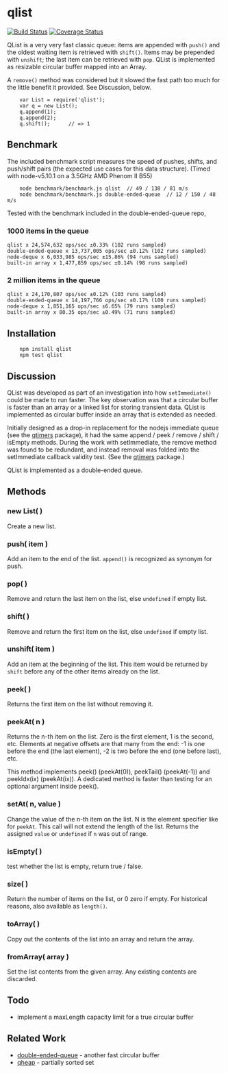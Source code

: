 qlist
=====

[![Build Status](https://api.travis-ci.org/andrasq/node-qlist.svg?branch=master)](https://travis-ci.org/andrasq/node-qlist)
[![Coverage Status](https://coveralls.io/repos/github/andrasq/node-qlist/badge.svg?branch=master)](https://coveralls.io/github/andrasq/node-qlist?branch=master)

QList is a very very fast classic queue:  items are appended with `push()`
and the oldest waiting item is retrieved with `shift()`.  Items may be
prepended with `unshift`; the last item can be retrieved with `pop`.
QList is implemented as resizable circular buffer mapped into an Array.

A `remove()` method was considered but it slowed the fast path too much for
the little benefit it provided.  See Discussion, below.

        var List = require('qlist');
        var q = new List();
        q.append(1);
        q.append(2);
        q.shift();      // => 1


Benchmark
---------

The included benchmark script measures the speed of pushes, shifts, and
push/shift pairs (the expected use cases for this data structure).
(Timed with node-v5.10.1 on a 3.5GHz AMD Phenom II B55)

        node benchmark/benchmark.js qlist  // 49 / 138 / 81 m/s
        node benchmark/benchmark.js double-ended-queue  // 12 / 150 / 48 m/s

Tested with the benchmark included in the double-ended-queue repo,

### 1000 items in the queue

    qlist x 24,574,632 ops/sec ±0.33% (102 runs sampled)
    double-ended-queue x 13,737,005 ops/sec ±0.12% (102 runs sampled)
    node-deque x 6,033,985 ops/sec ±15.86% (94 runs sampled)
    built-in array x 1,477,859 ops/sec ±0.14% (98 runs sampled)

### 2 million items in the queue

    qlist x 24,170,807 ops/sec ±0.12% (103 runs sampled)
    double-ended-queue x 14,197,766 ops/sec ±0.17% (100 runs sampled)
    node-deque x 1,851,165 ops/sec ±6.65% (79 runs sampled)
    built-in array x 80.35 ops/sec ±0.49% (71 runs sampled)


Installation
------------

        npm install qlist
        npm test qlist


Discussion
----------

QList was developed as part of an investigation into how `setImmediate()`
could be made to run faster.  The key observation was that a circular buffer
is faster than an array or a linked list for storing transient data.  QList is
implemented as circular buffer inside an array that is extended as needed.

Initially designed as a drop-in replacement for the nodejs immediate queue
(see the [qtimers](https://npmjs.org/package/qtimers) package), it
had the same append / peek / remove / shift / isEmpty methods.  During the 
work with setImmediate, the remove method was found to be redundant, and
instead removal was folded into the setImmediate callback validity test.
(See the [qtimers](https://npmjs.org/package/qtimers) package.)

QList is implemented as a double-ended queue.


Methods
-------

### new List( )

Create a new list.

### push( item )

Add an item to the end of the list.  `append()` is recognized as synonym for push.

### pop( )

Remove and return the last item on the list, else `undefined` if empty list.

### shift( )

Remove and return the first item on the list, else `undefined` if empty list.

### unshift( item )

Add an item at the beginning of the list.  This item would be returned by
`shift` before any of the other items already on the list.

### peek( )

Returns the first item on the list without removing it.

### peekAt( n )

Returns the n-th item on the list.  Zero is the first element, 1 is the second,
etc.  Elements at negative offsets are that many from the end:  -1 is one before
the end (the last element), -2 is two before the end (one before last), etc.

This method implements peek() (peekAt(0)), peekTail() (peekAt(-1)) and peekIdx(ix)
(peekAt(ix)).  A dedicated method is faster than testing for an optional argument
inside peek().

### setAt( n, value )

Change the value of the n-th item on the list.  N is the element specifier like for
`peekAt`.  This call will not extend the length of the list.  Returns the assigned
`value` or `undefined` if `n` was out of range.

### isEmpty( )

test whether the list is empty, return true / false.

### size( )

Return the number of items on the list, or 0 zero if empty.
For historical reasons, also available as `length()`.

### toArray( )

Copy out the contents of the list into an array and return the array.

### fromArray( array )

Set the list contents from the given array.  Any existing contents are discarded.


Todo
----

- implement a maxLength capacity limit for a true circular buffer


Related Work
------------

- [double-ended-queue](https://npmjs.org/package/double-ended-queue) - another fast circular buffer
- [qheap](https://npmjs.org/package/qheap) - partially sorted set

